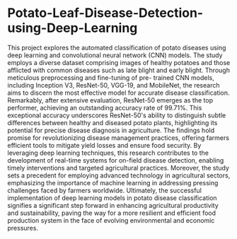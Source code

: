 # Potato-Leaf-Disease-Detection-using-Deep-Learning

This project explores the automated classification of potato diseases using deep learning and convolutional neural network (CNN) models. The study employs a diverse dataset comprising images of healthy potatoes and those afflicted with common diseases such as late blight and early blight. Through meticulous preprocessing and fine-tuning of pre- trained CNN models, including Inception V3, ResNet-50, VGG-19, and MobileNet, the research aims to discern the most effective model for accurate disease classification. Remarkably, after extensive evaluation, ResNet-50 emerges as the top performer, achieving an outstanding accuracy rate of 99.71%. This exceptional accuracy underscores ResNet-50's ability to distinguish subtle differences between healthy and diseased potato plants, highlighting its potential for precise disease diagnosis in agriculture. The findings hold promise for revolutionizing disease management practices, offering farmers efficient tools to mitigate yield losses and ensure food security. By leveraging deep learning techniques, this research contributes to the development of real-time systems for on-field disease detection, enabling timely interventions and targeted agricultural practices. Moreover, the study sets a precedent for employing advanced technology in agricultural sectors, emphasizing the importance of machine learning in addressing pressing challenges faced by farmers worldwide. Ultimately, the successful implementation of deep learning models in potato disease classification signifies a significant step forward in enhancing agricultural productivity and sustainability, paving the way for a more resilient and efficient food production system in the face of evolving environmental and economic pressures.
